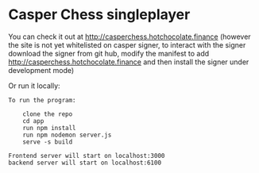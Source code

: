 # Casper Chess singleplayer

You can check it out at http://casperchess.hotchocolate.finance
(however the site is not yet whitelisted on casper signer, to interact with the signer download the signer from git hub, modify the manifest to add http://casperchess.hotchocolate.finance and then install the signer under development mode)

Or run it locally:

	To run the program:

		clone the repo
		cd app
		run npm install
		run npm nodemon server.js
		serve -s build

	Frontend server will start on localhost:3000
	backend server will start on localhost:6100


	
	
